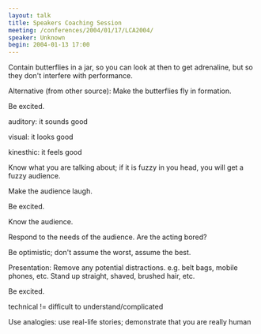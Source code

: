```yaml
---
layout: talk
title: Speakers Coaching Session
meeting: /conferences/2004/01/17/LCA2004/
speaker: Unknown
begin: 2004-01-13 17:00
---
```

Contain butterflies in a jar, so you can look at then to
get adrenaline, but so they don't interfere with performance.

Alternative (from other source): Make the butterflies fly in
formation.

Be excited.

auditory: it sounds good

visual: it looks good

kinesthic: it feels good

Know what you are talking about; if it is fuzzy in you head, you
will get a fuzzy audience.

Make the audience laugh.

Be excited.

Know the audience.

Respond to the needs of the audience. Are the acting bored?

Be optimistic; don't assume the worst, assume the best.

Presentation:
Remove any potential distractions. e.g. belt bags, mobile phones, etc.
Stand up straight, shaved, brushed hair, etc.

Be excited.

technical != difficult to understand/complicated

Use analogies:
use real-life stories; demonstrate that you are really human
